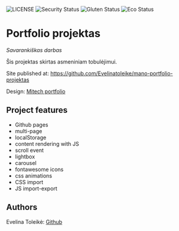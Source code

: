 ![LICENSE](https://img.shields.io/badge/license-MIT-blue.svg?style=flat-square)
![Security Status](https://img.shields.io/security-headers?label=Security&url=https%3A%2F%2Fgithub.com&style=flat-square)
![Gluten Status](https://img.shields.io/badge/Gluten-Free-green.svg)
![Eco Status](https://img.shields.io/badge/ECO-Friendly-green.svg)

# Portfolio projektas

_Savarankiškas darbas_

Šis projektas skirtas asmeniniam tobulėjimui.

Site published at: https://github.com/Evelinatoleike/mano-portfolio-projektas

Design: [Mitech portfolio](https://demo.hasthemes.com/mitech-preview/index-infotechno.html)

## Project features

-   Github pages
-   multi-page
-   localStorage
-   content rendering with JS
-   scroll event
-   lightbox
-   carousel
-   fontawesome icons
-   css animations
-   CSS import
-   JS import-export


## Authors

Evelina Toleikė: [Github](https://github.com/Evelinatoleike)
